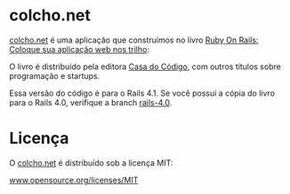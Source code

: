 colcho.net
==========

[colcho.net](Colcho.net) é uma aplicação que construímos no livro [Ruby On Rails: Coloque sua aplicação web nos trilho](http://casadocodigo.com.br/products/ruby-on-rails-coloque-sua-aplicacao-web-nos-trilhos):


O livro é distribuído pela editora [Casa do Código](http://www.casadocodigo.com.br),
com outros títulos sobre programação e startups.

Essa versão do código é para o Rails 4.1. Se você possui a cópia do livro para
o Rails 4.0, verifique a branch [rails-4.0](https://github.com/vinibaggio/colcho.net/tree/rails-4.0).

Licença
=======
O [colcho.net](Colcho.net) é distribuído sob a licença MIT:

www.opensource.org/licenses/MIT
